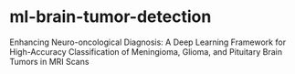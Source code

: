 # ml-brain-tumor-detection
Enhancing Neuro-oncological Diagnosis: A Deep Learning Framework for High-Accuracy Classification of Meningioma, Glioma, and Pituitary Brain Tumors in MRI Scans
